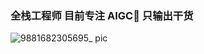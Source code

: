 ### 全栈工程师 目前专注 AIGC🎯 只输出干货

![9881682305695_ pic](https://user-images.githubusercontent.com/130919942/233891810-d9a38495-45aa-435a-bbee-4d392d9715e4.jpg)


<!--
**zhouyangtingwen/zhouyangtingwen** is a ✨ _special_ ✨ repository because its `README.md` (this file) appears on your GitHub profile.

Here are some ideas to get you started:

- 🔭 I’m currently working on ...
- 🌱 I’m currently learning ...
- 👯 I’m looking to collaborate on ...
- 🤔 I’m looking for help with ...
- 💬 Ask me about ...
- 📫 How to reach me: ...
- 😄 Pronouns: ...
- ⚡ Fun fact: ...
-->
